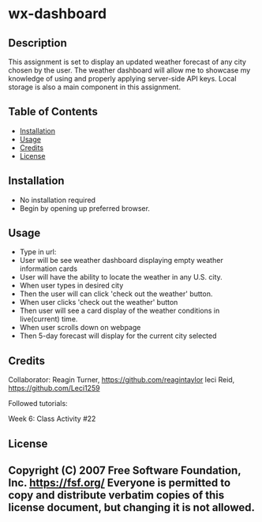 # wx-dashboard
## Description
This assignment is set to display an updated weather forecast of any city chosen by the user. The weather dashboard will allow me to showcase my knowledge of using and properly applying server-side API keys. Local storage is also a main component in this assignment.

## Table of Contents
- [Installation](#installation)
- [Usage](#usage)
- [Credits](#credits)
- [License](#license)

## Installation
- No installation required
- Begin by opening up preferred browser.

## Usage
- Type in url: 
- User will be see weather dashboard displaying empty weather information cards
- User will have the ability to locate the weather in any U.S. city.
- When user types in desired city
- Then the user will can click 'check out the weather' button.
- When user clicks 'check out the weather' button
- Then user will see a card display of the weather conditions in live(current) time.
- When user scrolls down on webpage
- Then 5-day forecast will display for the current city selected


## Credits
Collaborator: Reagin Turner, https://github.com/reagintaylor
leci Reid, https://github.com/Leci1259

Followed tutorials: 

Week 6: Class Activity #22

## License
 Copyright (C) 2007 Free Software Foundation, Inc. <https://fsf.org/>
 Everyone is permitted to copy and distribute verbatim copies
 of this license document, but changing it is not allowed.
---